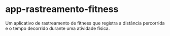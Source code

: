 # app-rastreamento-fitness
Um aplicativo de rastreamento de fitness que registra a distância percorrida e o tempo decorrido durante uma atividade física.

